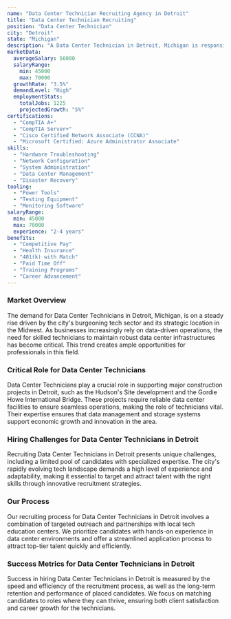 ```yaml
---
name: "Data Center Technician Recruiting Agency in Detroit"
title: "Data Center Technician Recruiting"
position: "Data Center Technician"
city: "Detroit"
state: "Michigan"
description: "A Data Center Technician in Detroit, Michigan is responsible for the installation, maintenance, and troubleshooting of both hardware and software in a data center environment."
marketData:
  averageSalary: 56000
  salaryRange:
    min: 45000
    max: 70000
  growthRate: "3.5%"
  demandLevel: "High"
  employmentStats:
    totalJobs: 1225
    projectedGrowth: "5%"
certifications:
  - "CompTIA A+"
  - "CompTIA Server+"
  - "Cisco Certified Network Associate (CCNA)"
  - "Microsoft Certified: Azure Administrator Associate"
skills:
  - "Hardware Troubleshooting"
  - "Network Configuration"
  - "System Administration"
  - "Data Center Management"
  - "Disaster Recovery"
tooling:
  - "Power Tools"
  - "Testing Equipment"
  - "Monitoring Software"
salaryRange:
  min: 45000
  max: 70000
  experience: "2-4 years"
benefits:
  - "Competitive Pay"
  - "Health Insurance"
  - "401(k) with Match"
  - "Paid Time Off"
  - "Training Programs"
  - "Career Advancement"
---
```


### Market Overview
The demand for Data Center Technicians in Detroit, Michigan, is on a steady rise driven by the city's burgeoning tech sector and its strategic location in the Midwest. As businesses increasingly rely on data-driven operations, the need for skilled technicians to maintain robust data center infrastructures has become critical. This trend creates ample opportunities for professionals in this field.

### Critical Role for Data Center Technicians
Data Center Technicians play a crucial role in supporting major construction projects in Detroit, such as the Hudson's Site development and the Gordie Howe International Bridge. These projects require reliable data center facilities to ensure seamless operations, making the role of technicians vital. Their expertise ensures that data management and storage systems support economic growth and innovation in the area.

### Hiring Challenges for Data Center Technicians in Detroit
Recruiting Data Center Technicians in Detroit presents unique challenges, including a limited pool of candidates with specialized expertise. The city's rapidly evolving tech landscape demands a high level of experience and adaptability, making it essential to target and attract talent with the right skills through innovative recruitment strategies.

### Our Process
Our recruiting process for Data Center Technicians in Detroit involves a combination of targeted outreach and partnerships with local tech education centers. We prioritize candidates with hands-on experience in data center environments and offer a streamlined application process to attract top-tier talent quickly and efficiently.

### Success Metrics for Data Center Technicians in Detroit
Success in hiring Data Center Technicians in Detroit is measured by the speed and efficiency of the recruitment process, as well as the long-term retention and performance of placed candidates. We focus on matching candidates to roles where they can thrive, ensuring both client satisfaction and career growth for the technicians.